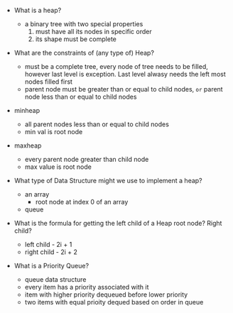 - What is a heap?
  - a binary tree with two special properties
    1) must have all its nodes in specific order
    2) its shape must be complete 
- What are the constraints of (any type of) Heap?
  - must be a complete tree, every node of tree needs to be filled, however last level is exception. Last level alwasy needs the left most nodes filled first 
  - parent node must be greater than or equal to child nodes, `or` parent node less than or equal to child nodes 
- minheap 
  - all parent nodes less than or equal to child nodes 
  - min val is root node 
- maxheap 
  - every parent node greater than child node 
  - max value is root node
- What type of Data Structure might we use to implement a heap?
  - an array 
    - root node at index 0 of an array  
  - queue 

- What is the formula for getting the left child of a Heap root node? Right child?
  - left child - 2i + 1
  - right child - 2i + 2

- What is a Priority Queue?
  - queue data structure 
  - every item has a priority associated with it
  - item with higher priority dequeued before lower priority 
  - two items with equal prioity dequed based on order in queue
  